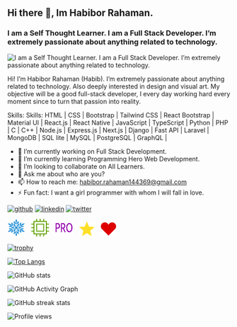 ## Hi there 👋, Im Habibor Rahaman.
### I am a Self Thought Learner. I am a Full Stack Developer. I’m extremely passionate about anything related to technology.
![I am a Self Thought Learner. I am a Full Stack Developer. I’m extremely passionate about anything related to technology.](https://cdn.dribbble.com/users/730703/screenshots/6581243/avento.gif)

Hi! I’m Habibor Rahaman (Habib). I’m extremely passionate about anything related to technology. Also deeply interested in design and visual art. My objective will be a good full-stack developer, I every day working hard every moment since to turn that passion into reality.

Skills: Skills: HTML | CSS | Bootstrap | Tailwind CSS | React Bootstrap | Material UI | React.js | React Native | JavaScript | TypeScript | Python | PHP | C | C++ | Node.js | Express.js | Next.js | Django | Fast API | Laravel | MongoDB | SQL lite | MySQL | PostgreSQL | GraphQL |

- 🔭 I’m currently working on Full Stack Development. 
- 🌱 I’m currently learning Programming Hero Web Development. 
- 👯 I’m looking to collaborate on All Learners. 
- 💬 Ask me about who are you? 
- 📫 How to reach me:  habibor.rahaman144369@gmail.com 
- ⚡ Fun fact: I want a girl programmer with whom I will fall in love. 


[<img src='https://cdn.jsdelivr.net/npm/simple-icons@3.0.1/icons/github.svg' alt='github' height='40'>](https://github.com/habibor-rahaman1010)  [<img src='https://cdn.jsdelivr.net/npm/simple-icons@3.0.1/icons/linkedin.svg' alt='linkedin' height='40'>](https://www.linkedin.com/in/https://www.linkedin.com/in/habibor-rahaman-673678180//)  [<img src='https://cdn.jsdelivr.net/npm/simple-icons@3.0.1/icons/twitter.svg' alt='twitter' height='40'>](https://twitter.com/https://twitter.com/HabiborRahaman6)  

<a href='https://archiveprogram.github.com/'><img src='https://raw.githubusercontent.com/acervenky/animated-github-badges/master/assets/acbadge.gif' width='40' height='40'></a> <a href='https://docs.github.com/en/developers'><img src='https://raw.githubusercontent.com/acervenky/animated-github-badges/master/assets/devbadge.gif' width='40' height='40'></a> <a href='https://github.com/pricing'><img src='https://raw.githubusercontent.com/acervenky/animated-github-badges/master/assets/pro.gif' width='40' height='40'></a> <a href='https://stars.github.com/'><img src='https://raw.githubusercontent.com/acervenky/animated-github-badges/master/assets/starbadge.gif' width='35' height='35'></a> <a href='https://docs.github.com/en/github/supporting-the-open-source-community-with-github-sponsors'><img src='https://raw.githubusercontent.com/acervenky/animated-github-badges/master/assets/sponsorbadge.gif' width='35' height='35'></a> 

[![trophy](https://github-profile-trophy.vercel.app/?username=habibor-rahaman1010)](https://github.com/ryo-ma/github-profile-trophy)

[![Top Langs](https://github-readme-stats.vercel.app/api/top-langs/?username=habibor-rahaman1010)](https://github.com/anuraghazra/github-readme-stats)

![GitHub stats](https://github-readme-stats.vercel.app/api?username=habibor-rahaman1010&show_icons=true&count_private=true)  

![GitHub Activity Graph](https://activity-graph.herokuapp.com/graph?username=habibor-rahaman1010)  

![GitHub streak stats](https://github-readme-streak-stats.herokuapp.com/?user=habibor-rahaman1010)  

![Profile views](https://gpvc.arturio.dev/habibor-rahaman1010)  
